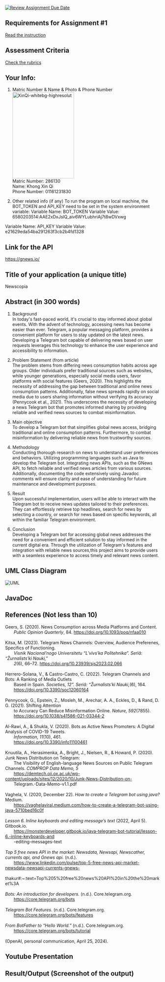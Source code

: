 [![Review Assignment Due Date](https://classroom.github.com/assets/deadline-readme-button-24ddc0f5d75046c5622901739e7c5dd533143b0c8e959d652212380cedb1ea36.svg)](https://classroom.github.com/a/xSCmSdbu)
## Requirements for Assignment #1
[Read the instruction](https://github.com/STIW3054-A232/class-activity-stiw3054/blob/main/Assignment-1.md)

## Assessment Criteria
[Check the rubrics](https://github.com/STIW3054-A232/class-activity-stiw3054/blob/main/Rubrics-Assignment-1.md)

## Your Info:
1. Matric Number & Name & Photo & Phone Number<br />
<img src="https://github.com/STIW3054-A232/assignment-1-xinqikhong/assets/129888504/7e4e5c86-e307-405a-a621-1c6d94847df7" alt="XinQi-whitebg-highresolut" width="200" height="280"><br />
Matric Number: 286130<br />
Name: Khong Xin Qi<br />
Phone Number: 01161231830<br />

2. Other related info (if any)
To run the program on local machine, the BOT_TOKEN and API_KEY need to be set in the system environment variable:
Variable Name: BOT_TOKEN
Variable Value: 6580203514:AAE2xDxJslQ_aiv6WYLubhriAj7t8wDVxwg

Variable Name: API_KEY
Variable Value: e21629eda54ba291263f3cb2b4fd1328

## Link for the API
https://gnews.io/

## Title of your application (a unique title)
Newscopia

## Abstract (in 300 words)
   1. Background<br />
In today's fast-paced world, it's crucial to stay informed about global events. With the advent of technology, accessing news has become easier than ever. Telegram, a popular messaging platform, provides a convenient platform for users to stay updated on the latest news. Developing a Telegram bot capable of delivering news based on user requests leverages this technology to enhance the user experience and accessibility to information.

   2. Problem Statement (from article)<br />
      The problem stems from differing news consumption habits across age groups. Older individuals prefer traditional sources such as websites, while younger generations, especially social media users, favor platforms with social features (Geers, 2020). This highlights the necessity of addressing the gap between traditional and online news consumption patterns. Additionally, false news spreads rapidly on social media due to users sharing information without verifying its accuracy (Pennycook et al., 2021). This underscores the necessity of developing a news Telegram bot that promotes informed sharing by providing reliable and verified news sources to combat misinformation.

   3. Main objective<br />
      To develop a Telegram bot that simplifies global news access, bridging traditional and online consumption patterns. Furthermore, to combat misinformation by delivering reliable news from trustworthy sources.

   4. Methodology<br />
      Conducting thorough research on news to understand user preferences and behaviors. Utilizing programming languages such as Java to develop the Telegram bot. Integrating news APIs, such as the GNews API, to fetch reliable and verified news articles from various sources. Additionally, documenting the code extensively using Javadoc comments will ensure clarity and ease of understanding for future maintenance and development purposes.
      
   5. Result<br />
      Upon successful implementation, users will be able to interact with the Telegram bot to receive news updates tailored to their preferences. They can effortlessly retrieve top headlines, search for news by selecting a country, or search for news based on specific keywords, all within the familiar Telegram environment.
      
   6. Conclusion<br />
      Developing a Telegram bot for accessing global news addresses the need for a convenient and efficient solution to stay informed in the current digital era. Through the utilization of Telegram's features and integration with reliable news sources,this project aims to provide users with a seamless experience to access timely and relevant news content.

## UML Class Diagram
![UML](https://github.com/STIW3054-A232/assignment-1-xinqikhong/assets/129888504/cb45c54c-a195-45a5-b68a-33b7440308d8)

## JavaDoc
## References (Not less than 10)
Geers, S. (2020). News Consumption across Media Platforms and Content.<br />
&emsp;&emsp;*Public Opinion Quarterly*, 84. https://doi.org/10.1093/poq/nfaa010<br />
<br />
Kitsa, M. (2023). Telegram News Channels: Overview, Audience Preferenes, Specifics of Functioning. <br />
&emsp;&emsp;*Vìsnik Nacìonalʹnogo Unìversitetu “Lʹvìvsʹka Polìtehnìka”. Serìâ: “Žurnalìstsʹkì Nauki,”*<br />
&emsp;&emsp;*2*(6), 66–72. https://doi.org/10.23939/sjs2023.02.066<br />
<br />
Herrero-Solana, V., & Castro-Castro, C. (2022). Telegram Channels and Bots: A Ranking of Media Outlets<br />
&emsp;&emsp;Based in Spain. *Societies, 12”. Serìâ: “Žurnalìstsʹkì Nauki,*(6), 164. <br />
&emsp;&emsp;https://doi.org/10.3390/soc12060164<br />
<br />
Pennycook, G., Epstein, Z., Mosleh, M., Arechar, A. A., Eckles, D., & Rand, D. G. (2021). Shifting Attention<br />
&emsp;&emsp;to Accuracy Can Reduce Misinformation Online. *Nature, 592*(7855).<br />
&emsp;&emsp;https://doi.org/10.1038/s41586-021-03344-2<br />
<br />
Al-Rawi, A., & Shukla, V. (2020). Bots as Active News Promoters: A Digital Analysis of COVID-19 Tweets.<br />
&emsp;&emsp;*Information, 11*(10), 461.<br />
&emsp;&emsp;https://doi.org/10.3390/info11100461<br />
<br />
Knuutila, A., Herasimenka, A., Bright, J., Nielsen, R., & Howard, P. (2020). Junk News Distribution on Telegram:<br />
&emsp;&emsp;The Visibility of English-language News Sources on Public Telegram Channels. *COMPROP Data Memo, 5*<br />
&emsp;&emsp;https://demtech.oii.ox.ac.uk/wp-content/uploads/sites/12/2020/10/Junk-News-Distribution-on-<br />
&emsp;&emsp;Telegram.-Data-Memo-v1.1.pdf<br />
<br />
Vaghela, V. (2020, December 22). *How to create a Telegram bot using java?* Medium.<br />
&emsp;&emsp;https://vaghelaviral.medium.com/how-to-create-a-telegram-bot-using-java-5710bed16c0f<br />
<br />
*Lesson 6. Inline keyboards and editing message’s text* (2022, April 5). Gitbook.io.<br />
&emsp;&emsp;https://monsterdeveloper.gitbook.io/java-telegram-bot-tutorial/lesson-6.-inline-keyboards-and<br />
&emsp;&emsp;-editing-messages-text<br />
<br />
*Top 5 free news API in the market: Newsdata, Newsapi, Newscather, currents api, and Gnews api.* (n.d.).<br />
&emsp;&emsp;https://www.linkedin.com/pulse/top-5-free-news-api-market-newsdata-newsapi-currents-gnews-<br />
&emsp;&emsp;thakur#:~:text=Top%205%20free%20news%20API%20in%20the%20market%3A<br />
<br />
*Bots: An introduction for developers.* (n.d.). Core.telegram.org.<br />
&emsp;&emsp;https://core.telegram.org/bots<br />
<br />
*Telegram Bot Features.* (n.d.). Core.telegram.org.<br />
&emsp;&emsp;https://core.telegram.org/bots/features<br />
<br />
*From BotFather to “Hello World.”* (n.d.). Core.telegram.org.<br />
&emsp;&emsp;https://core.telegram.org/bots/tutorial<br />
<br />
(OpenAI, personal communication, April 25, 2024).
‌
## Youtube Presentation
## Result/Output (Screenshot of the output)

